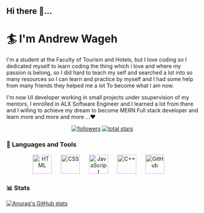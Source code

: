 ## Hi there 👋...

<h1>🏄‍ I'm Andrew Wageh</h1>

I'm a student at the Faculty of Tourism and Hotels, but I love coding so I dedicated myself to learn coding the thing which i love and where my passion is belong, so I did hard to teach my self and searched a lot into so many resources so I can learn and practice by myself and I had some help from many friends they helped me a lot To become what I am now.

I'm now UI developer working in small projects under ssupervision of my mentors, I enrolled in ALX Software Engineer and I learned a lot from there and I willing to achieve my dream to become  MERN Full stack developer and learn more and more and more ...♥

<p align="center">
   <a href="https://github.com/AnDyi2002?tab=followers" target="_blank">
  <img alt="followers" title="Follow me on Github" src="https://custom-icon-badges.demolab.com/github/followers/AnDyi2002?color=236ad3&labelColor=1155ba&style=for-the-badge&logo=person-add&label=Follow&logoColor=white"/></a>
      <a href="https://github.com/AnDyi2002?tab=repositories" target="_blank">
         <img alt="total stars" title="Total stars on GitHub" src="https://custom-icon-badges.demolab.com/github/stars/AnDyi2002?color=55960c&style=for-the-badge&labelColor=488207&logo=star"/></a> </p>
         
         
### 🧰 Languages and Tools

<p align="center"> 
   
<a href="https://github.com/AnDyi2002/Html_CSS" target="_blank">
   <img alt="HTML" width="50px" style="padding-right:20px;" src="https://cdn.jsdelivr.net/gh/devicons/devicon/icons/html5/html5-plain.svg" /></a>
   
<a href="https://github.com/AnDyi2002/Html_CSS" target="_blank">
   <img alt="CSS" width="50px" style="padding-right:20px;" src="https://cdn.jsdelivr.net/gh/devicons/devicon/icons/css3/css3-plain.svg" /></a>
   
<img alt="JavaScript" width="50px" style="padding-right:20px;" src="https://cdn.jsdelivr.net/gh/devicons/devicon/icons/javascript/javascript-plain.svg" />
   
   <a href="https://github.com/AnDyi2002/Cpp-Fundamentals" target="_blank">
<img alt="C++" width="50px" style="padding-right:20px;" src="https://cdn.jsdelivr.net/gh/devicons/devicon/icons/cplusplus/cplusplus-line.svg" /></a>
   
<img alt="GitHub" width="50px" style="padding-right:20px;" src="https://cdn-icons-png.flaticon.com/512/25/25231.png" />
</p>

### 📊 Stats
[![Anurag's GitHub stats](https://github-readme-stats.vercel.app/api?username=AnDyi2002)](https://github.com/anuraghazra/github-readme-stats)
<!-- ![GitHub Streak](https://streak-stats.demolab.com?user=ForrestKnight&theme=gruvbox&border_radius=4.5) -->


